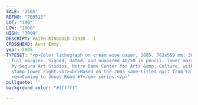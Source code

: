 ```yaml
---
SALE: '2565'
REFNO: "780515"
LOT: "190"
LOW: "2000"
HIGH: "3000"
DESCRIPT: FAITH RINGGOLD (1930 - )
CROSSHEAD: Aunt Emmy.
year: 2005
TYPESET: "<p>Color lithograph on cream wove paper, 2005. 762x559 mm; 30x22 inches,
  full margins. Signed, dated, and numbered 46/50 in pencil, lower margin. Printed
  by Segura Art Studios, Notre Dame Center for Arts &amp; Culture, with the blind
  stamp lower right.<br><br>Based on the 2005 same-titled quit from Faith Ringgold's
  <em>Coming to Jones Road #7</em> series.</p>"
pullquote: ''
background_color: "#ffffff"

---
```

